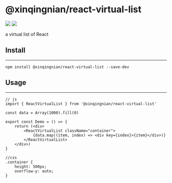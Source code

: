 # @xinqingnian/react-virtual-list

[![](https://img.shields.io/badge/dynamic/json?color=red&label=Github&query=%24.data.totalSubs&suffix=%20followers&url=https%3A%2F%2Fapi.spencerwoo.com%2Fsubstats%2F%3Fsource%3Dgithub%26queryKey%3Dfuruiwen1015)](https://github.com/furuiwen1015)
[![](https://img.shields.io/badge/NPM-1.0.5-green)](https://www.npmjs.com/package/@xinqingnian/react-virtual-list)

a virtual list of React

## Install

---

```
npm install @xinqingnian/react-virtual-list --save-dev
```

## Usage

---

```
// js
import { ReactVirtualList } from '@xinqingnian/react-virtual-list'

const data = Array(1000).fill(0)

export const Demo = () => {
    return (<div>
	    <ReactVirtualList className="container">
	        {data.map((item, index) => <div key={index}>{item}</div>)}
	    </ReactVirtualList>
    </div>)
}

//css
.container {
    height: 500px;
    overflow-y: auto;
}
```
